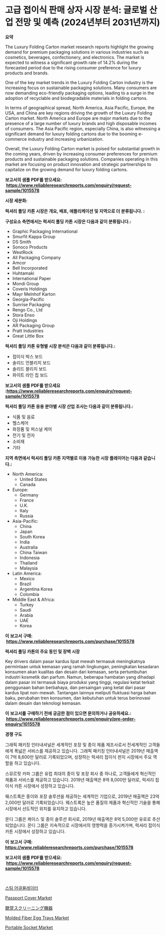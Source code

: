 <p><h1>고급 접이식 판매 상자 시장 분석: 글로벌 산업 전망 및 예측 (2024년부터 2031년까지)</h1></p><p><strong>요약</strong></p>
<p><p>The Luxury Folding Carton market research reports highlight the growing demand for premium packaging solutions in various industries such as cosmetics, beverages, confectionery, and electronics. The market is expected to witness a significant growth rate of 14.2% during the forecasted period due to the rising consumer preference for luxury products and brands.</p><p>One of the key market trends in the Luxury Folding Carton industry is the increasing focus on sustainable packaging solutions. Many consumers are now demanding eco-friendly packaging options, leading to a surge in the adoption of recyclable and biodegradable materials in folding cartons.</p><p>In terms of geographical spread, North America, Asia Pacific, Europe, the USA, and China are key regions driving the growth of the Luxury Folding Carton market. North America and Europe are major markets due to the presence of a large number of luxury brands and high disposable incomes of consumers. The Asia Pacific region, especially China, is also witnessing a significant demand for luxury folding cartons due to the booming e-commerce industry and increasing urbanization.</p><p>Overall, the Luxury Folding Carton market is poised for substantial growth in the coming years, driven by increasing consumer preferences for premium products and sustainable packaging solutions. Companies operating in this market are focusing on product innovation and strategic partnerships to capitalize on the growing demand for luxury folding cartons.</p></p>
<p><strong>보고서의 샘플 PDF를 받으세요: &nbsp;<a href="https://www.reliableresearchreports.com/enquiry/request-sample/1015578">https://www.reliableresearchreports.com/enquiry/request-sample/1015578</a></strong></p>
<p><strong>시장 세분화:</strong></p>
<p><strong> 럭셔리 폴딩 카톤 시장은 개요, 배포, 애플리케이션 및 지역으로 더 분류됩니다. :</strong></p>
<p><strong>구성요소 측면에서는 럭셔리 폴딩 카톤 시장은 다음과 같이 분류됩니다.:</strong></p>
<p><ul><li>Graphic Packaging International</li><li>Smurfit Kappa Group</li><li>DS Smith</li><li>Sonoco Products</li><li>WestRock</li><li>All Packaging Company</li><li>Amcor</li><li>Bell Incorporated</li><li>Huhtamaki</li><li>International Paper</li><li>Mondi Group</li><li>Coveris Holdings</li><li>Mayr Melnhof Karton</li><li>Georgia-Pacific</li><li>Sunrise Packaging</li><li>Rengo Co., Ltd</li><li>Stora Enso</li><li>Oji Holdings</li><li>AR Packaging Group</li><li>Pratt Industries</li><li>Great Little Box</li></ul></p>
<p><strong> 럭셔리 폴딩 카톤 유형별 시장 분석은 다음과 같이 분류됩니다.:</strong></p>
<p><ul><li>접이식 박스 보드</li><li>솔리드 언블리치 보드</li><li>솔리드 블리치 보드</li><li>화이트 라인 칩 보드</li></ul></p>
<p><strong>보고서의 샘플 PDF를 받으세요 :<a href="https://www.reliableresearchreports.com/enquiry/request-sample/1015578">https://www.reliableresearchreports.com/enquiry/request-sample/1015578</a></strong></p>
<p><strong> 럭셔리 폴딩 카톤 응용 분야별 시장 산업 조사는 다음과 같이 분류됩니다.:</strong></p>
<p><ul><li>식품 및 음료</li><li>헬스케어</li><li>화장품 및 퍼스널 케어</li><li>전기 및 전자</li><li>소비재</li><li>기타</li></ul></p>
<p><strong>지역 측면에서 럭셔리 폴딩 카톤 지역별로 이용 가능한 시장 플레이어는 다음과 같습니다.:</strong></p>
<p><ul>
    <li>
        North America:
        <ul>
            <li>United States</li>
            <li>Canada</li>
        </ul>
    </li>
    <li>
        Europe:
        <ul>
            <li>Germany</li>
            <li>France</li>
            <li>U.K.</li>
            <li>Italy</li>
            <li>Russia</li>
        </ul>
    </li>
    <li>
        Asia-Pacific:
        <ul>
            <li>China</li>
            <li>Japan</li>
            <li>South Korea</li>
            <li>India</li>
            <li>Australia</li>
            <li>China Taiwan</li>
            <li>Indonesia</li>
            <li>Thailand</li>
            <li>Malaysia</li>
        </ul>
    </li>
    <li>
        Latin America:
        <ul>
            <li>Mexico</li>
            <li>Brazil</li>
            <li>Argentina Korea</li>
            <li>Colombia</li>
        </ul>
    </li>
    <li>
        Middle East & Africa:
        <ul>
            <li>Turkey</li>
            <li>Saudi</li>
            <li>Arabia</li>
            <li>UAE</li>
            <li>Korea</li>
        </ul>
    </li>
    </ul></p>
<p><strong>이 보고서 구매: &nbsp;<a href="https://www.reliableresearchreports.com/purchase/1015578">https://www.reliableresearchreports.com/purchase/1015578</a></strong></p>
<p><strong>럭셔리 폴딩 카톤의 주요 동인 및 장벽 시장</strong></p>
<p><p>Key drivers dalam pasar kardus lipat mewah termasuk meningkatnya permintaan untuk kemasan yang ramah lingkungan, peningkatan kesadaran konsumen akan kualitas dan desain dari kemasan, serta pertumbuhan industri kosmetik dan parfum. Namun, beberapa hambatan yang dihadapi dalam pasar ini termasuk biaya produksi yang tinggi, regulasi ketat terkait penggunaan bahan berbahaya, dan persaingan yang ketat dari pasar kardus lipat non-mewah. Tantangan lainnya meliputi fluktuasi harga bahan baku, perubahan tren konsumen, dan kebutuhan untuk terus berinovasi dalam desain dan teknologi kemasan.</p></p>
<p><strong>이 보고서를 구매하기 전에 궁금한 점이 있으면 문의하거나 공유하세요.: &nbsp;<a href="https://www.reliableresearchreports.com/enquiry/pre-order-enquiry/1015578">https://www.reliableresearchreports.com/enquiry/pre-order-enquiry/1015578</a></strong></p>
<p><strong>경쟁 구도</strong></p>
<p><p>그래픽 패키징 인터내셔널은 세계적인 포장 및 종이 제품 제조사로서 전세계적인 고객들에게 폭넓은 서비스를 제공하고 있습니다. 그래픽 패키징 인터내셔널은 2019년 매출액이 7억 8,600만 달러로 기록되었으며, 성장하는 럭셔리 접이식 판지 시장에서 주요 역할을 하고 있습니다.</p><p>스뮤르핏 카파 그룹은 유럽 최대의 종이 및 포장 회사 중 하나로, 고객들에게 혁신적인 제품과 서비스를 제공하고 있습니다. 2019년 매출액은 8억 8,000만 달러로, 럭셔리 접이식 카튼 시장에서 성장하고 있습니다.</p><p>웨스트록은 종이와 포장 솔루션을 제공하는 세계적인 기업으로, 2019년 매출액은 23억 2,000만 달러로 기록되었습니다. 웨스트록은 높은 품질의 제품과 혁신적인 기술을 통해 시장에서 선도적인 위치를 유지하고 있습니다.</p><p>몬디 그룹은 케이스 및 종이 솔루션 회사로, 2019년 매출액은 8억 5,000만 유로로 추산되었습니다. 몬디 그룹은 지속적으로 시장에서의 영향력을 증가시켜가며, 럭셔리 접이식 카튼 시장에서 성장하고 있습니다.</p></p>
<p><strong>이 보고서 구매: &nbsp; <a href="https://www.reliableresearchreports.com/purchase/1015578">https://www.reliableresearchreports.com/purchase/1015578</a></strong></p>
<p><strong>보고서의 샘플 PDF를 받으세요: &nbsp;<a href="https://www.reliableresearchreports.com/enquiry/request-sample/1015578">https://www.reliableresearchreports.com/enquiry/request-sample/1015578</a></strong><strong></strong></p>
<p>&nbsp;</p>
<p><p><a href="https://medium.com/@joshuapierce88/%EC%8A%A4%ED%8C%80-%EC%B6%95%EC%A0%81%EA%B8%B0-%EC%8B%9C%EC%9E%A5-%EA%B7%9C%EB%AA%A8%EB%8A%94-%EA%B8%80%EB%A1%9C%EB%B2%8C-%EC%82%B0%EC%97%85%EC%97%90%EC%84%9C-%EC%B5%9C%EC%A0%81%EC%9D%98-%EB%A7%88%EC%BC%80%ED%8C%85-%EC%B1%84%EB%84%90%EC%9D%84-%EB%93%9C%EB%9F%AC%EB%82%B8%EB%8B%A4-a2f250086369">스팀 어큐뮬레이터</a></p><p><a href="https://github.com/gdfhhhj/Market-Research-Report-List-3/blob/main/passport-cover-market.md">Passport Cover Market</a></p><p><a href="https://medium.com/@novastamm2023/%E8%81%B4%E8%A6%9A%E3%82%B9%E3%82%AF%E3%83%AA%E3%83%BC%E3%83%8B%E3%83%B3%E3%82%B0%E6%A9%9F%E5%99%A8%E5%B8%82%E5%A0%B4-%E7%AB%B6%E4%BA%89%E5%88%86%E6%9E%90-%E5%B8%82%E5%A0%B4%E3%83%88%E3%83%AC%E3%83%B3%E3%83%89-%E3%81%8A%E3%82%88%E3%81%B32031%E5%B9%B4%E3%81%BE%E3%81%A7%E3%81%AE%E4%BA%88%E6%B8%AC-acc5cf8c5bb0">聴覚スクリーニング機器</a></p><p><a href="https://issuu.com/reportprime-2/docs/molded-fiber-egg-trays-market-size-2030.pptx">Molded Fiber Egg Trays Market</a></p><p><a href="https://github.com/RichRobinson5/Market-Research-Report-List-4/blob/main/portable-socket-market.md">Portable Socket Market</a></p></p>